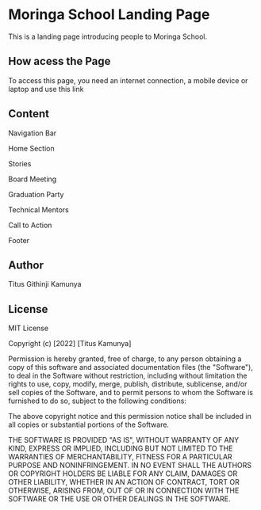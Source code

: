 # Moringa School Landing Page

This is a landing page introducing people to Moringa School.


## How acess the Page


To access this page, you need an internet connection, a mobile device or laptop and use this link 



## Content


Navigation Bar

Home Section

Stories

Board Meeting

Graduation Party

Technical Mentors

Call to Action 

Footer


## Author
Titus Githinji Kamunya

## License
MIT License

Copyright (c) [2022] [Titus Kamunya]

Permission is hereby granted, free of charge, to any person obtaining a copy
of this software and associated documentation files (the "Software"), to deal
in the Software without restriction, including without limitation the rights
to use, copy, modify, merge, publish, distribute, sublicense, and/or sell
copies of the Software, and to permit persons to whom the Software is
furnished to do so, subject to the following conditions:

The above copyright notice and this permission notice shall be included in all
copies or substantial portions of the Software.

THE SOFTWARE IS PROVIDED "AS IS", WITHOUT WARRANTY OF ANY KIND, EXPRESS OR
IMPLIED, INCLUDING BUT NOT LIMITED TO THE WARRANTIES OF MERCHANTABILITY,
FITNESS FOR A PARTICULAR PURPOSE AND NONINFRINGEMENT. IN NO EVENT SHALL THE
AUTHORS OR COPYRIGHT HOLDERS BE LIABLE FOR ANY CLAIM, DAMAGES OR OTHER
LIABILITY, WHETHER IN AN ACTION OF CONTRACT, TORT OR OTHERWISE, ARISING FROM,
OUT OF OR IN CONNECTION WITH THE SOFTWARE OR THE USE OR OTHER DEALINGS IN THE
SOFTWARE.
